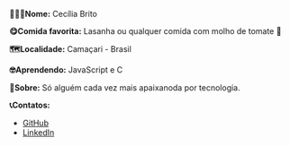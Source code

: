 **👩🏽‍💻Nome:** Cecília Brito

**😋Comida favorita:** Lasanha ou qualquer comida com molho de tomate 🍅

**🗺️Localidade:** Camaçari - Brasil

**🤓Aprendendo:** JavaScript e C 

**💖Sobre:** Só alguém cada vez mais apaixanoda por tecnologia.

**📞Contatos:** 
<ul>
    <li><a href="https://github.com/cecilia-brito">GitHub</a></li>
    <li><a href="https://www.linkedin.com/in/cecilia-brito-santos/">LinkedIn</a></li>
</ul>

